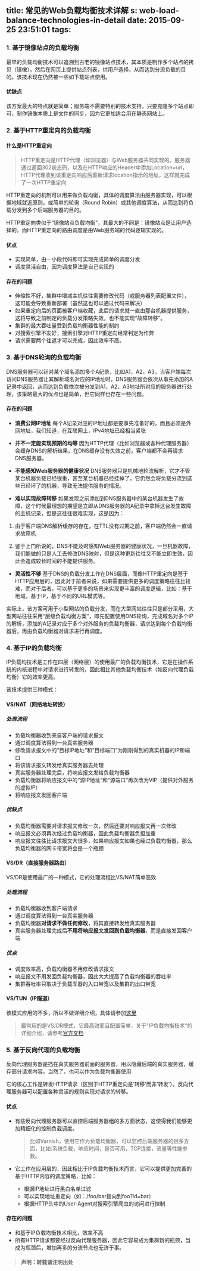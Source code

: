 title: 常见的Web负载均衡技术详解
s: web-load-balance-technologies-in-detail
date: 2015-09-25 23:51:01
tags:
---
### 1. 基于镜像站点的负载均衡

最早的负载均衡技术可以追溯到古老的镜像站点技术，其本质是制作多个站点的拷贝（镜像），然后在网页上提供站点列表，供用户选择，从而达到分流负载的目的。该技术现在仍然被一些如下载站点使用。
 
#### 优缺点
该方案最大的特点就是简单；服务端不需要特别的技术支持，只要克隆多个站点即可，制作镜像本质上是文件的同步，因为它更加适合用在静态网站上。
 
### 2. 基于HTTP重定向的负载均衡

#### 什么是HTTP重定向
> HTTP重定向是HTTP代理（如浏览器）与Web服务器共同实现的。服务器通过返回302状态码，以及在HTTP响应的Header中添加Location=url，HTTP代理收到该重定向响应后重新请求location指示的地址，这样就完成了一次HTTP重定向

HTTP重定向的机制可以用来做负载均衡，具体的调度算法由服务器实现，可以根据地域就近原则，或简单的轮询（Round Robin）或其他调度算法，从而达到将负载分发到多个后端服务器的目的。

HTTP重定向类似于“镜像站点负载均衡”，其最大的不同是：镜像站点是让用户选择的，而HTTP重定向的路由调度是由Web服务端的代码逻辑实现的。
 
#### 优点

*	实现简单，由一小段代码即可实现完成简单的调度分发
*	调度灵活自由，因为调度算法是自己实现的
    
#### 存在的问题

*	伸缩性不好，集群中增减主机往往需要修改代码（或服务器列表配置文件），这可能会导致重新部署（虽然这也可以通过代码来解决）
*	如果重定向后的页面被客户端收藏，此后的请求就一直由那台机器提供服务，这将导致之前制定的负载分发策略失效，也不能实现“故障转移”。
*	集群的最大吞吐量受到负载均衡器性能的制约
*	对搜索引擎不友好，搜索引擎对HTTP重定向经常判定为作弊
*	请求需要两个往返才可以完成，因此效率不高。

### 3. 基于DNS轮询的负载均衡

DNS服务器可以针对某个域名添加多个A纪录，比如A1，A2，A3，当客户端每次访问DNS服务器让其解析域名对应的IP地址时，DNS服务器会依次从事先添加的A记录中返回，从而达到负载依次被分发到A1，A2，A3地址所对应的服务器进行处理，该策略最大的优点也是简单，但它同样也存在一些问题。

#### 存在的问题
*	**浪费公网IP地址**
每个A记录对应的IP地址都是要事先准备好的，而且必须是外网地址，我们知道，在互联网上，IPv4地址已经相当紧张

*	**并不一定能实现预期的均等**
因为HTTP代理（比如浏览器或各种代理服务器）会缓存DNS的解析结果，在DNS缓存没有失效之前，客户端都不会再请求DNS服务器。

*	**不能感知Web服务器的健康状况**
DNS服务器只是机械地轮流解析，它才不管某台机器负载已经很重，甚至某台机器已经挂掉了，它仍然会将负载分流到这些已经坏了的机器，导致无法提供服务的情况。

*	**难以实现故障转移**
如果发现之前添加到DNS服务器中的某台机器发生了故障，这个时候最理想的期望是立即从DNS服务器的A纪录中拿掉这台发生故障的主机记录，但是这往往很难实现，这是因为：

1. 由于客户端DNS解析缓存的存在，在TTL没有过期之前，客户端仍然会一直请求故障机

2. 鉴于上门所说的，DNS不能及时感知Web服务器的健康状况，一旦机器故障，我们能做的只是人工去修改DNS映射，但是这种更新往往又不能立即生效，因此会造成较长时间的不能提供服务。

*	**灵活性不够**
基于DNS的负载分发工作在DNS层面，而像HTTP重定向是基于HTTP应用层的，因此对于前者来说，如果需要提供更多的调度策略往往比较难，而对于后者，可以基于更多的场景来实现更丰富的调度逻辑，比如：基于地域，基于IP，基于不同的URL模式等。

实际上，该方案可用于小型网站的负载分发，而在大型网站往往只是部分采用，大型网站往往采用“层级负载均衡方案”，即先配置使用DNS轮询，完成域名对多个IP的解析，添加的A记录对应于多个对外服务的负载均衡器，请求达到每个负载均衡器后，再由负载均衡器对请求进行再调度。

### 4. 基于IP的负载均衡
IP负载均技术是工作在四层（网络层）的使用最广的负载均衡技术，它是在操作系统的内核进程中对请求进行转发的，因此相比其他负载均衡技术（如反向代理负载均衡）它的效率更高。

该技术提供三种模式：

#### VS/NAT（网络地址转换）

##### 处理流程

*	负载均衡器收到来自客户端的请求报文
*	通过调度算法得到一台真实服务器
*	修改请求报文中的“目标IP地址”和“目标端口”为刚刚得到的真实机器的IP和端口
*	将该请求报文转发给真实服务器去处理
*	真实服务器处理完后，将响应报文发给负载均衡器
*	负载均衡器将响应报文中的“源IP地址”和“源端口”再次改为VIP（提供对外服务的虚拟IP）
*	将响应报文发回客户端

##### 优缺点
*	负载均衡器需要对请求报文修改一次，然后还要对响应报文再一次修改
*	响应报文必须再次经过负载均衡器，因此负载均衡器负担加重
*	响应报文往往比请求报文大很多，如果响应报文如果也经过负载均衡器，那么负载均衡器的网卡带宽将会是一个瓶颈

#### VS/DR（直接服务器路由）

VS/DR是使用最广的一种模式，它的处理流程比VS/NAT简单高效

##### 处理流程

*	负载均衡器收到客户端请求
*	通过调度算法得到一台真实服务器
*	负载均衡器**对请求不做任何修改**，将其直接转发给真实服务器
*	真实服务器处理完成后**不用将响应报文发回到负载均衡器**，而是直接发回客户端

##### 优点
*	调度效率高，负载均衡器不用修改请求报文
*	响应报文不用发回负载均衡器，因此大大提高了负载均衡器的吞吐率
*	集群吞吐率只取决于负载军器的入口带宽以及集群的出口带宽

#### VS/TUN（IP隧道）
该模式应用的不多，所以不做详细介绍，具体请参加[这里](http://www.linuxvirtualserver.org/zh/lvs3.html#4)
 
> 最常用的是VS/DR模式，它最高效而且配置简单，关于"IP负载均衡技术"的详细介绍，请参考[官方文档](http://www.linuxvirtualserver.org/zh/index.html)

### 5. 基于反向代理的负载均衡

反向代理服务器是挡在真实服务器前面的服务器，用以隐藏后端的真实服务器，缓存部分请求内容，当然了，也可以作为负载均衡器使用

它的核心工作是转发HTTP请求（区别于HTTP重定向是‘转移’而非’转发'）。反向代理服务器可以配置各种灵活的规则实现对请求的转移。

#### 优点

*	有些反向代理服务器可以监控后端服务器组的多方面状态，这使得我们能够更加精细化的控制负载调度。
	> 比如Varnish，使用它作为负载均衡器，可以监控后端服务器的很多方面，比如:系统负载，响应时间，是否可用，TCP连接，流量等性能参数。

*	它工作在应用层的，因此相比于IP负载均衡技术而言，它可以提供更加完善的基于HTTP内容的调度策略，比如：
	*	根据IP地址进行黑白名单过滤
	*	可以实现地址重定向（如：/foo/bar指向到foo?id=bar）
	*	根据HTTP头中的User-Agent对搜索引擎爬虫的访问进行控制

#### 存在的问题

*	和基于IP负载均衡技术相比，效率不高
*	所有HTTP请求都要经过反向代理服务器，因此它容易成为集群新的瓶颈，当成为瓶颈后，增加再多的分流节点也无济于事。

> #### 声明：转载请注明出处
